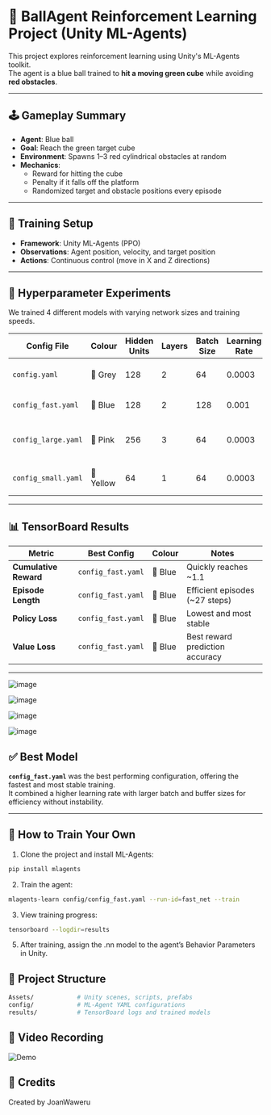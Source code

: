 # 🧠 BallAgent Reinforcement Learning Project (Unity ML-Agents)

This project explores reinforcement learning using Unity's ML-Agents toolkit.  
The agent is a blue ball trained to **hit a moving green cube** while avoiding **red obstacles**.

---

## 🕹️ Gameplay Summary

- **Agent**: Blue ball
- **Goal**: Reach the green target cube
- **Environment**: Spawns 1–3 red cylindrical obstacles at random
- **Mechanics**:
  - Reward for hitting the cube
  - Penalty if it falls off the platform
  - Randomized target and obstacle positions every episode

---

## 🧪 Training Setup

- **Framework**: Unity ML-Agents (PPO)
- **Observations**: Agent position, velocity, and target position
- **Actions**: Continuous control (move in X and Z directions)

---

## 🧠 Hyperparameter Experiments

We trained 4 different models with varying network sizes and training speeds.

| Config File        | Colour    | Hidden Units | Layers | Batch Size | Learning Rate | Result |
|--------------------|-----------|--------------|--------|------------|---------------|--------|
| `config.yaml`      | 🩶 Grey   | 128      | 2      | 64         | 0.0003         | ✅ Stable baseline |
| `config_fast.yaml` | 💙 Blue   |     128      | 2      | 128        | 0.001          | ⭐ **Best overall** |
| `config_large.yaml`| 🩷 Pink   |     256      | 3      | 64         | 0.0003         | ✅ Strong but slower |
| `config_small.yaml`| 💛 Yellow |      64      | 1      | 64         | 0.0003         | ❌ Did not learn |

---

## 📊 TensorBoard Results

| Metric           | Best Config          | Colour    | Notes |
|------------------|----------------------|-------|------|
| **Cumulative Reward** | `config_fast.yaml`     | 💙 Blue   |Quickly reaches ~1.1 |
| **Episode Length**    | `config_fast.yaml`     | 💙 Blue   |Efficient episodes (~27 steps) |
| **Policy Loss**       | `config_fast.yaml`     | 💙 Blue   |Lowest and most stable |
| **Value Loss**        | `config_fast.yaml`     | 💙 Blue |Best reward prediction accuracy |

---

![image](https://github.com/user-attachments/assets/a3af8ab2-60df-4451-aaea-8101df7b1bac)

![image](https://github.com/user-attachments/assets/2acad0e5-91ac-4abd-8e62-7c658ab4bb51)

![image](https://github.com/user-attachments/assets/946a774a-e628-4414-a28c-f4845ee843bb)

![image](https://github.com/user-attachments/assets/4c38152d-57e4-4cfd-8356-a4821efea10b)



## ✅ Best Model

**`config_fast.yaml`** was the best performing configuration, offering the fastest and most stable training.  
It combined a higher learning rate with larger batch and buffer sizes for efficiency without instability.

---

## 🚀 How to Train Your Own

1. Clone the project and install ML-Agents:
```bash
pip install mlagents
```

2. Train the agent:

```bash
mlagents-learn config/config_fast.yaml --run-id=fast_net --train
```

3. View training progress:
```bash
tensorboard --logdir=results
```

5. After training, assign the .nn model to the agent’s Behavior Parameters in Unity.

## 📁 Project Structure
```bash
Assets/            # Unity scenes, scripts, prefabs
config/            # ML-Agent YAML configurations
results/           # TensorBoard logs and trained models
```

## 📸 Video Recording
![Demo](demo.gif)

## 🙌 Credits
Created by JoanWaweru


